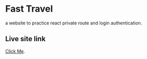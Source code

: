 # Fast Travel

a website to practice react private route and login authentication.

## Live site link

[Click Me]().
